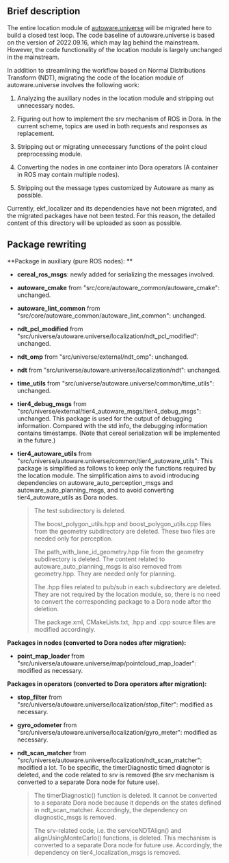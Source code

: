 ## Brief description

The entire location module of [autoware.universe](8e92d176721e71943d7dff0722365cb9ee97379f) will be migrated here to build a closed test loop. The code baseline of autoware.universe is based on the version of 2022.09.16, which may lag behind the mainstream. However, the code functionality of the location module is largely unchanged in the mainstream.

In addition to streamlining the workflow based on Normal Distributions Transform (NDT), migrating the code of the location module of autoware.universe involves the following work:

1. Analyzing the auxiliary nodes in the location module and stripping out unnecessary nodes.

2. Figuring out how to implement the srv mechanism of ROS in Dora. In the current scheme, topics are used in both requests and responses as replacement.

3. Stripping out or migrating unnecessary functions of the point cloud preprocessing module.

4. Converting the nodes in one container into Dora operators (A container in ROS may contain multiple nodes).

5. Stripping out the message types customized by Autoware as many as possible.

Currently, ekf_localizer and its dependencies have not been migrated, and the migrated packages have not been tested. For this reason, the detailed content of this directory will be uploaded as soon as possible.

## Package rewriting

**Package in auxiliary (pure ROS nodes): **

- **cereal_ros_msgs**: newly added for serializing the messages involved.

- **autoware_cmake** from "src/core/autoware_common/autoware_cmake": unchanged.

- **autoware_lint_common** from "src/core/autoware_common/autoware_lint_common": unchanged.

- **ndt_pcl_modified** from "src/universe/autoware.universe/localization/ndt_pcl_modified": unchanged.

- **ndt_omp** from "src/universe/external/ndt_omp": unchanged.

- **ndt** from "src/universe/autoware.universe/localization/ndt": unchanged.

- **time_utils** from "src/universe/autoware.universe/common/time_utils": unchanged.

- **tier4_debug_msgs** from "src/universe/external/tier4_autoware_msgs/tier4_debug_msgs": unchanged. This package is used for the output of debugging information. Compared with the std info, the debugging information contains timestamps. (Note that cereal serialization will be implemented in the future.)

- **tier4_autoware_utils** from "src/universe/autoware.universe/common/tier4_autoware_utils": This package is simplified as follows to keep only the functions required by the location module. The simplification aims to avoid introducing dependencies on autoware_auto_perception_msgs and autoware_auto_planning_msgs, and to avoid converting tier4_autoware_utils as Dora nodes.

  > The test subdirectory is deleted. 
  >
  > The boost_polygon_utils.hpp and boost_polygon_utils.cpp files from the geometry subdirectory are deleted. These two files are needed only for perception.
  >
  > The path_with_lane_id_geometry.hpp file from the geometry subdirectory is deleted. The content related to autoware_auto_planning_msgs is also removed from geometry.hpp. They are needed only for planning.
  >
  > The .hpp files related to pub/sub in each subdirectory are deleted. They are not required by the location module, so, there is no need to convert the corresponding package to a Dora node after the deletion.
  >
  > The package.xml, CMakeLists.txt, .hpp and .cpp source files are modified accordingly.

**Packages in nodes (converted to Dora nodes after migration):**

- **point_map_loader** from "src/universe/autoware.universe/map/pointcloud_map_loader": modified as necessary. 

**Packages in operators (converted to Dora operators after migration):**

- **stop_filter** from "src/universe/autoware.universe/localization/stop_filter": modified as necessary.

- **gyro_odometer** from "src/universe/autoware.universe/localization/gyro_meter": modified as necessary.

- **ndt_scan_matcher** from "src/universe/autoware.universe/localization/ndt_scan_matcher": modified a lot. To be specific, the timerDiagnostic timed diagnotor is deleted, and the code related to srv is removed (the srv mechanism is converted to a separate Dora node for future use).

  > The timerDiagnostic() function is deleted. It cannot be converted to a separate Dora node because it depends on the states defined in ndt_scan_matcher. Accordingly, the dependency on diagnostic_msgs is removed.
  >
  > The srv-related code, i.e. the serviceNDTAlign() and alignUsingMonteCarlo() functions, is deleted. This mechanism is converted to a separate Dora node for future use. Accordingly, the dependency on tier4_localization_msgs is removed.